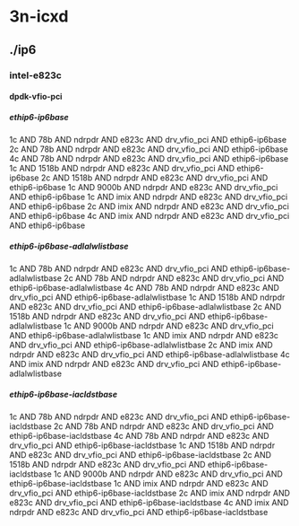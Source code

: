 # 3n-icxd
## ./ip6
### intel-e823c
#### dpdk-vfio-pci
##### ethip6-ip6base
1c AND 78b AND ndrpdr AND e823c AND drv_vfio_pci AND ethip6-ip6base
2c AND 78b AND ndrpdr AND e823c AND drv_vfio_pci AND ethip6-ip6base
4c AND 78b AND ndrpdr AND e823c AND drv_vfio_pci AND ethip6-ip6base
1c AND 1518b AND ndrpdr AND e823c AND drv_vfio_pci AND ethip6-ip6base
2c AND 1518b AND ndrpdr AND e823c AND drv_vfio_pci AND ethip6-ip6base
1c AND 9000b AND ndrpdr AND e823c AND drv_vfio_pci AND ethip6-ip6base
1c AND imix AND ndrpdr AND e823c AND drv_vfio_pci AND ethip6-ip6base
2c AND imix AND ndrpdr AND e823c AND drv_vfio_pci AND ethip6-ip6base
4c AND imix AND ndrpdr AND e823c AND drv_vfio_pci AND ethip6-ip6base
##### ethip6-ip6base-adlalwlistbase
1c AND 78b AND ndrpdr AND e823c AND drv_vfio_pci AND ethip6-ip6base-adlalwlistbase
2c AND 78b AND ndrpdr AND e823c AND drv_vfio_pci AND ethip6-ip6base-adlalwlistbase
4c AND 78b AND ndrpdr AND e823c AND drv_vfio_pci AND ethip6-ip6base-adlalwlistbase
1c AND 1518b AND ndrpdr AND e823c AND drv_vfio_pci AND ethip6-ip6base-adlalwlistbase
2c AND 1518b AND ndrpdr AND e823c AND drv_vfio_pci AND ethip6-ip6base-adlalwlistbase
1c AND 9000b AND ndrpdr AND e823c AND drv_vfio_pci AND ethip6-ip6base-adlalwlistbase
1c AND imix AND ndrpdr AND e823c AND drv_vfio_pci AND ethip6-ip6base-adlalwlistbase
2c AND imix AND ndrpdr AND e823c AND drv_vfio_pci AND ethip6-ip6base-adlalwlistbase
4c AND imix AND ndrpdr AND e823c AND drv_vfio_pci AND ethip6-ip6base-adlalwlistbase
##### ethip6-ip6base-iacldstbase
1c AND 78b AND ndrpdr AND e823c AND drv_vfio_pci AND ethip6-ip6base-iacldstbase
2c AND 78b AND ndrpdr AND e823c AND drv_vfio_pci AND ethip6-ip6base-iacldstbase
4c AND 78b AND ndrpdr AND e823c AND drv_vfio_pci AND ethip6-ip6base-iacldstbase
1c AND 1518b AND ndrpdr AND e823c AND drv_vfio_pci AND ethip6-ip6base-iacldstbase
2c AND 1518b AND ndrpdr AND e823c AND drv_vfio_pci AND ethip6-ip6base-iacldstbase
1c AND 9000b AND ndrpdr AND e823c AND drv_vfio_pci AND ethip6-ip6base-iacldstbase
1c AND imix AND ndrpdr AND e823c AND drv_vfio_pci AND ethip6-ip6base-iacldstbase
2c AND imix AND ndrpdr AND e823c AND drv_vfio_pci AND ethip6-ip6base-iacldstbase
4c AND imix AND ndrpdr AND e823c AND drv_vfio_pci AND ethip6-ip6base-iacldstbase